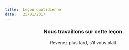 ```yaml
---
title:  Leçon quotidienne
date:   25/01/2017
---
```


### <center>Nous travaillons sur cette leçon.</center>
<center>Revenez plus tard, s'il vous plaît.</center>